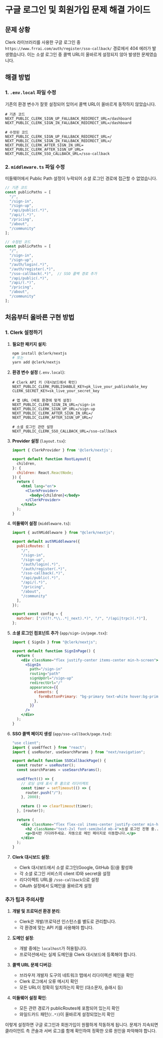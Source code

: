 # 구글 로그인 및 회원가입 문제 해결 가이드

## 문제 상황
Clerk 라이브러리를 사용한 구글 로그인 중 `https://www.frrai.com/auth/register/sso-callback/` 경로에서 404 에러가 발생했습니다. 이는 소셜 로그인 중 콜백 URL이 올바르게 설정되지 않아 발생한 문제였습니다.

## 해결 방법

### 1. `.env.local` 파일 수정
기존의 환경 변수가 잘못 설정되어 있어서 콜백 URL이 올바르게 동작하지 않았습니다.

```
# 기존 코드
NEXT_PUBLIC_CLERK_SIGN_UP_FALLBACK_REDIRECT_URL=/dashboard
NEXT_PUBLIC_CLERK_SIGN_IN_FALLBACK_REDIRECT_URL=/dashboard

# 수정된 코드
NEXT_PUBLIC_CLERK_SIGN_UP_FALLBACK_REDIRECT_URL=/
NEXT_PUBLIC_CLERK_SIGN_IN_FALLBACK_REDIRECT_URL=/
NEXT_PUBLIC_CLERK_AFTER_SIGN_IN_URL=
NEXT_PUBLIC_CLERK_AFTER_SIGN_UP_URL=
NEXT_PUBLIC_CLERK_SSO_CALLBACK_URL=/sso-callback
```

### 2. `middleware.ts` 파일 수정
미들웨어에서 Public Path 설정이 누락되어 소셜 로그인 경로에 접근할 수 없었습니다.

```javascript
// 기존 코드
const publicPaths = [
  "/",
  "/sign-in",
  "/sign-up",
  "/api/public(.*)",
  "/api/(.*)",
  "/pricing",
  "/about",
  "/community"
];

// 수정된 코드
const publicPaths = [
  "/", 
  "/sign-in",
  "/sign-up",
  "/auth/login(.*)",
  "/auth/register(.*)",
  "/sso-callback(.*)",  // SSO 콜백 경로 추가
  "/api/public(.*)",
  "/api/(.*)",
  "/pricing",
  "/about",
  "/community"
];
```

## 처음부터 올바른 구현 방법

### 1. Clerk 설정하기

1. **필요한 패키지 설치**:
   ```bash
   npm install @clerk/nextjs
   # 또는
   yarn add @clerk/nextjs
   ```

2. **환경 변수 설정** (`.env.local`):
   ```
   # Clerk API 키 (대시보드에서 확인)
   NEXT_PUBLIC_CLERK_PUBLISHABLE_KEY=pk_live_your_publishable_key
   CLERK_SECRET_KEY=sk_live_your_secret_key
   
   # 앱 URL (배포 환경에 맞게 설정)
   NEXT_PUBLIC_CLERK_SIGN_IN_URL=/sign-in
   NEXT_PUBLIC_CLERK_SIGN_UP_URL=/sign-up
   NEXT_PUBLIC_CLERK_AFTER_SIGN_IN_URL=/
   NEXT_PUBLIC_CLERK_AFTER_SIGN_UP_URL=/
   
   # 소셜 로그인 관련 설정
   NEXT_PUBLIC_CLERK_SSO_CALLBACK_URL=/sso-callback
   ```

3. **Provider 설정** (`layout.tsx`):
   ```jsx
   import { ClerkProvider } from '@clerk/nextjs';
   
   export default function RootLayout({
     children,
   }: {
     children: React.ReactNode;
   }) {
     return (
       <html lang="en">
         <ClerkProvider>
           <body>{children}</body>
         </ClerkProvider>
       </html>
     );
   }
   ```

4. **미들웨어 설정** (`middleware.ts`):
   ```javascript
   import { authMiddleware } from "@clerk/nextjs";
   
   export default authMiddleware({
     publicRoutes: [
       "/",
       "/sign-in",
       "/sign-up",
       "/auth/login(.*)",
       "/auth/register(.*)",
       "/sso-callback(.*)",
       "/api/public(.*)",
       "/api/(.*)",
       "/pricing",
       "/about",
       "/community"
     ],
   });
   
   export const config = {
     matcher: ["/((?!.*\\..*|_next).*)", "/", "/(api|trpc)(.*)"],
   };
   ```

5. **소셜 로그인 컴포넌트 추가** (`app/sign-in/page.tsx`):
   ```jsx
   import { SignIn } from "@clerk/nextjs";
   
   export default function SignInPage() {
     return (
       <div className="flex justify-center items-center min-h-screen">
         <SignIn
           path="/sign-in"
           routing="path"
           signUpUrl="/sign-up"
           redirectUrl="/"
           appearance={{
             elements: {
               formButtonPrimary: "bg-primary text-white hover:bg-primary-dark",
             },
           }}
         />
       </div>
     );
   }
   ```

6. **SSO 콜백 페이지 생성** (`app/sso-callback/page.tsx`):
   ```jsx
   "use client";
   import { useEffect } from "react";
   import { useRouter, useSearchParams } from "next/navigation";
   
   export default function SSOCallbackPage() {
     const router = useRouter();
     const searchParams = useSearchParams();
     
     useEffect(() => {
       // 로딩 상태 표시 후 홈으로 리다이렉트
       const timer = setTimeout(() => {
         router.push("/");
       }, 2000);
       
       return () => clearTimeout(timer);
     }, [router]);
     
     return (
       <div className="flex flex-col items-center justify-center min-h-screen">
         <h2 className="text-2xl font-semibold mb-4">소셜 로그인 진행 중...</h2>
         <p>잠시만 기다려주세요. 자동으로 메인 페이지로 이동합니다.</p>
       </div>
     );
   }
   ```

7. **Clerk 대시보드 설정**:
   - Clerk 대시보드에서 소셜 로그인(Google, GitHub 등)을 활성화
   - 각 소셜 로그인 서비스의 client ID와 secret을 설정
   - 리다이렉트 URL을 `/sso-callback`으로 설정
   - OAuth 설정에서 도메인을 올바르게 설정

### 추가 팁과 주의사항

1. **개발 및 프로덕션 환경 분리**:
   - Clerk은 개발/프로덕션 인스턴스를 별도로 관리합니다.
   - 각 환경에 맞는 API 키를 사용해야 합니다.

2. **도메인 설정**:
   - 개발 중에는 `localhost`가 허용됩니다.
   - 프로덕션에서는 실제 도메인을 Clerk 대시보드에 등록해야 합니다.

3. **콜백 URL 문제 디버깅**:
   - 브라우저 개발자 도구의 네트워크 탭에서 리다이렉션 체인을 확인
   - Clerk 로그에서 오류 메시지 확인
   - 모든 URL이 정확히 일치하는지 확인 (대소문자, 슬래시 등)

4. **미들웨어 설정 확인**:
   - 모든 관련 경로가 publicRoutes에 포함되어 있는지 확인
   - 와일드카드 패턴(`(.*)`)이 올바르게 설정되었는지 확인

이렇게 설정하면 구글 로그인과 회원가입이 원활하게 작동하게 됩니다. 문제가 지속되면 클라이언트 측 콘솔과 서버 로그를 함께 확인하여 정확한 오류 원인을 파악해야 합니다.
